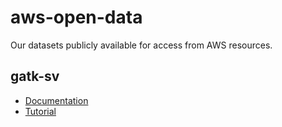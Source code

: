 # aws-open-data
Our datasets publicly available for access from AWS resources.

## gatk-sv

* [Documentation](gatk-sv/documentation.md)
* [Tutorial](gatk-sv/tutorial.md)
